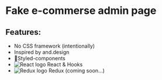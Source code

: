 # Fake e-commerse admin page

## Features:

- No CSS framework (intentionally)
- Inspired by and.design
- 💅Styled-components
- ![React logo]("/src/images/react-icon.svg") React & Hooks
- ![Redux logo]("/src/images/redux-icon.svg") Redux (coming soon...)
